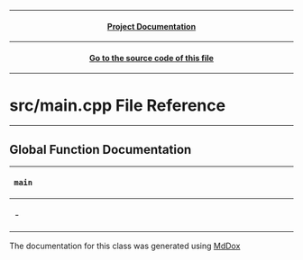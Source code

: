 
---
 <h4 align="center"> <a href="./../../Documentation.md"> Project Documentation </a></h4> 

---
 <h4 align="center"> <a href="../../.././src/main.cpp"> Go to the source code of this file </a></h4> 

---
# src/main.cpp File Reference

---
## Global Function Documentation

| <p id="main"><p align="left"> `main` |
|-|
| <p> <p> - </p> </p> <img width=1920/> | 


The documentation for this class was generated using [MdDox](https://github.com/DangeL187/MdDox)
